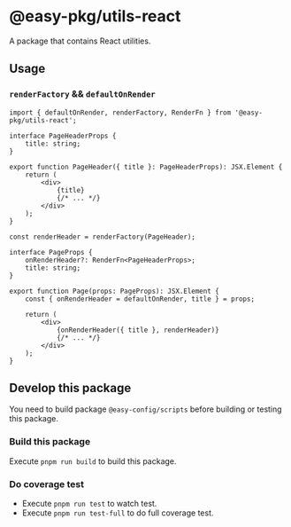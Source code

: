 # @easy-pkg/utils-react

A package that contains React utilities.

## Usage
### `renderFactory` && `defaultOnRender`

```tsx
import { defaultOnRender, renderFactory, RenderFn } from '@easy-pkg/utils-react';

interface PageHeaderProps {
    title: string;
}

export function PageHeader({ title }: PageHeaderProps): JSX.Element {
    return (
        <div>
            {title}
            {/* ... */}
        </div>
    );
}

const renderHeader = renderFactory(PageHeader);

interface PageProps {
    onRenderHeader?: RenderFn<PageHeaderProps>;
    title: string;
}

export function Page(props: PageProps): JSX.Element {
    const { onRenderHeader = defaultOnRender, title } = props;

    return (
        <div>
            {onRenderHeader({ title }, renderHeader)}
            {/* ... */}
        </div>
    );
}
```

## Develop this package

You need to build package `@easy-config/scripts` before building or testing this package.

### Build this package

Execute `pnpm run build` to build this package.

### Do coverage test

- Execute `pnpm run test` to watch test.
- Execute `pnpm run test-full` to do full coverage test.
